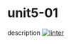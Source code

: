 # unit5-01
description
[![linter](https://github.com/RachelChung001/unit5-01/workflows/linter/badge.svg)](https://github.com/marketplace/actions/super-linter)
